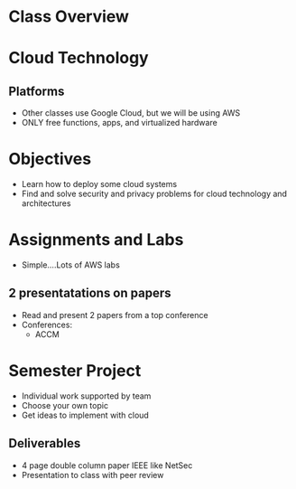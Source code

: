 # Class Overview

# Cloud Technology

## Platforms

- Other classes use Google Cloud, but we will be using AWS
- ONLY free functions, apps, and virtualized hardware

# Objectives

- Learn how to deploy some cloud systems
- Find and solve security and privacy problems for cloud technology and architectures

# Assignments and Labs

- Simple….Lots of AWS labs

## 2 presentatations on papers

- Read and present 2 papers from a top conference
- Conferences:
    - ACCM

# Semester Project

- Individual work supported by team
- Choose your own topic
- Get ideas to implement with cloud

## Deliverables

- 4 page double column paper IEEE like NetSec
- Presentation to class with peer review